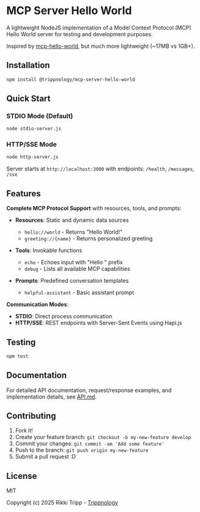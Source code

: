 # MCP Server Hello World

A lightweight NodeJS implementation of a Model Context Protocol (MCP) Hello World server for testing and development purposes.

Inspired by [mcp-hello-world](https://github.com/lobehub/mcp-hello-world/), but much more lightweight (~17MB vs 1GB+).

## Installation

```bash
npm install @trippnology/mcp-server-hello-world
```

## Quick Start

### STDIO Mode (Default)

```bash
node stdio-server.js
```

### HTTP/SSE Mode

```bash
node http-server.js
```

Server starts at `http://localhost:3000` with endpoints: `/health`, `/messages`, `/sse`

## Features

**Complete MCP Protocol Support** with resources, tools, and prompts:

- **Resources**: Static and dynamic data sources

    - `hello://world` - Returns "Hello World!"
    - `greeting://{name}` - Returns personalized greeting

- **Tools**: Invokable functions

    - `echo` - Echoes input with "Hello " prefix
    - `debug` - Lists all available MCP capabilities

- **Prompts**: Predefined conversation templates
    - `helpful-assistant` - Basic assistant prompt

**Communication Modes**:

- **STDIO**: Direct process communication
- **HTTP/SSE**: REST endpoints with Server-Sent Events using Hapi.js

## Testing

```bash
npm test
```

## Documentation

For detailed API documentation, request/response examples, and implementation details, see [API.md](API.md).

## Contributing

1. Fork it!
2. Create your feature branch: `git checkout -b my-new-feature develop`
3. Commit your changes: `git commit -am 'Add some feature'`
4. Push to the branch: `git push origin my-new-feature`
5. Submit a pull request :D

## License

MIT

Copyright (c) 2025 Rikki Tripp - [Trippnology](https://trippnology.com)
